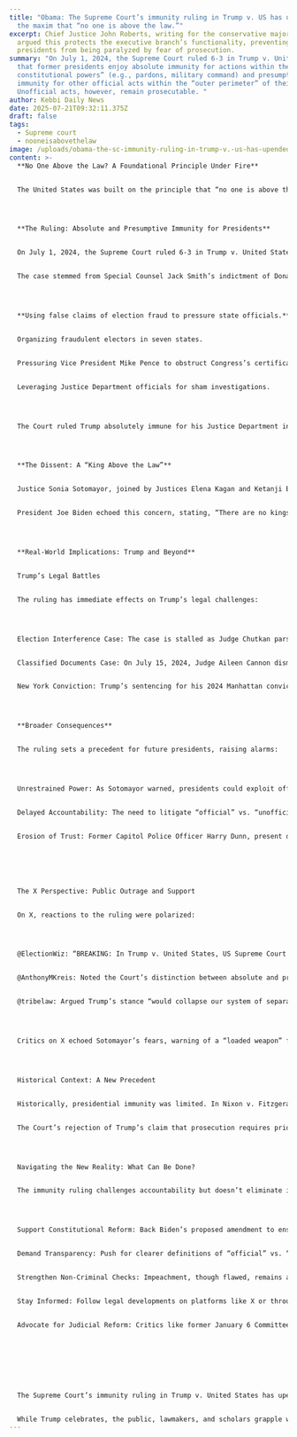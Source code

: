 ```yaml
---
title: "Obama: The Supreme Court’s immunity ruling in Trump v. US has upended
  the maxim that “no one is above the law.”"
excerpt: Chief Justice John Roberts, writing for the conservative majority,
  argued this protects the executive branch’s functionality, preventing
  presidents from being paralyzed by fear of prosecution.
summary: "On July 1, 2024, the Supreme Court ruled 6-3 in Trump v. United States
  that former presidents enjoy absolute immunity for actions within their “core
  constitutional powers” (e.g., pardons, military command) and presumptive
  immunity for other official acts within the “outer perimeter” of their duties.
  Unofficial acts, however, remain prosecutable. "
author: Kebbi Daily News
date: 2025-07-21T09:32:11.375Z
draft: false
tags:
  - Supreme court
  - nooneisabovethelaw
image: /uploads/obama-the-sc-immunity-ruling-in-trump-v.-us-has-upended-the-maxim-that-“no-one-is-above-the-law..jpg
content: >-
  **No One Above the Law? A Foundational Principle Under Fire**


  The United States was built on the principle that “no one is above the law,” a cornerstone of democracy meant to ensure accountability for all, from citizens to presidents. Yet, a landmark 2024 Supreme Court ruling in Trump v. United States has carved out a significant exception, granting former President Donald Trump—and future presidents—broad immunity from criminal prosecution for “official acts” conducted during their tenure. This decision, hailed by Trump as a “BIG WIN FOR OUR CONSTITUTION AND DEMOCRACY” on Truth Social, has sparked fierce debate, with critics like Justice Sonia Sotomayor arguing it “makes a mockery” of the rule of law




  **The Ruling: Absolute and Presumptive Immunity for Presidents**


  On July 1, 2024, the Supreme Court ruled 6-3 in Trump v. United States that former presidents enjoy absolute immunity for actions within their “core constitutional powers” (e.g., pardons, military command) and presumptive immunity for other official acts within the “outer perimeter” of their duties. Unofficial acts, however, remain prosecutable. Chief Justice John Roberts, writing for the conservative majority, argued this protects the executive branch’s functionality, preventing presidents from being paralyzed by fear of prosecution.


  The case stemmed from Special Counsel Jack Smith’s indictment of Donald Trump for alleged election interference in 2020, including:




  **Using false claims of election fraud to pressure state officials.**


  Organizing fraudulent electors in seven states.


  Pressuring Vice President Mike Pence to obstruct Congress’s certification of Joe Biden’s win.


  Leveraging Justice Department officials for sham investigations.




  The Court ruled Trump absolutely immune for his Justice Department interactions and presumptively immune for discussions with Pence, sending the case back to U.S. District Judge Tanya Chutkan to determine which acts were “unofficial.” This effectively delayed Trump’s trial past the 2024 election, a strategic victory for the former president.




  **The Dissent: A “King Above the Law”**


  Justice Sonia Sotomayor, joined by Justices Elena Kagan and Ketanji Brown Jackson, issued a scathing dissent, warning that the ruling “reshapes the institution of the Presidency” and creates a “law-free zone” around official acts. She cited extreme hypotheticals: a president ordering SEAL Team 6 to assassinate a rival or taking a bribe for a pardon would be immune if deemed “official.” Sotomayor argued this undermines the principle that “no man is above the law,” placing presidents in a separate justice system.


  President Joe Biden echoed this concern, stating, “There are no kings in America… No one is above the law, not even the president.” He called the ruling a “dangerous precedent” that removes limits on presidential power. Biden proposed a “No One Is Above the Law Amendment” to clarify that presidents face criminal liability for crimes, regardless of official status.




  **Real-World Implications: Trump and Beyond**


  Trump’s Legal Battles


  The ruling has immediate effects on Trump’s legal challenges:




  Election Interference Case: The case is stalled as Judge Chutkan parses official vs. unofficial acts, making a pre-election trial unlikely. If Trump wins in 2024, he could appoint an attorney general to dismiss the case or pardon himself.


  Classified Documents Case: On July 15, 2024, Judge Aileen Cannon dismissed charges against Trump, citing the unconstitutional appointment of Special Counsel Jack Smith, bolstered by Justice Clarence Thomas’s concurrence in Trump v. United States.


  New York Conviction: Trump’s sentencing for his 2024 Manhattan conviction was delayed to November, with his lawyers citing the immunity ruling to challenge evidence. The Manhattan DA agreed to pause sentencing until after Trump’s second term, if he wins.




  **Broader Consequences**


  The ruling sets a precedent for future presidents, raising alarms:




  Unrestrained Power: As Sotomayor warned, presidents could exploit official powers (e.g., Justice Department control) for criminal ends without fear of prosecution.


  Delayed Accountability: The need to litigate “official” vs. “unofficial” acts could mire cases in years of appeals, as seen with Trump’s election case.


  Erosion of Trust: Former Capitol Police Officer Harry Dunn, present during the January 6 Capitol attack, said the ruling empowers Trump, undermining democracy. Senate Majority Leader Chuck Schumer called it a “sad day for our democracy.”






  The X Perspective: Public Outrage and Support


  On X, reactions to the ruling were polarized:




  @ElectionWiz: “BREAKING: In Trump v. United States, US Supreme Court holds that a former president has absolute immunity for his core constitutional powers.”


  @AnthonyMKreis: Noted the Court’s distinction between absolute and presumptive immunity, highlighting the lack of immunity for unofficial acts.


  @tribelaw: Argued Trump’s stance “would collapse our system of separated powers,” placing presidents beyond accountability.




  Critics on X echoed Sotomayor’s fears, warning of a “loaded weapon” for future presidents, while supporters like Trump celebrated it as a constitutional victory.




  Historical Context: A New Precedent


  Historically, presidential immunity was limited. In Nixon v. Fitzgerald (1982), the Court granted absolute immunity for civil damages within official duties, but Clinton v. Jones (1997) denied immunity for pre-presidency acts. The Justice Department’s policy against prosecuting sitting presidents never extended to former presidents—until Trump v. United States. Even Trump’s own lawyers once conceded during his impeachment trial that he could be prosecuted after leaving office.


  The Court’s rejection of Trump’s claim that prosecution requires prior impeachment and conviction was a small restraint, but the broad immunity granted marks a departure from the principle that all are equal under the law.




  Navigating the New Reality: What Can Be Done?


  The immunity ruling challenges accountability but doesn’t eliminate it entirely. Here’s how to respond:




  Support Constitutional Reform: Back Biden’s proposed amendment to ensure presidents face criminal liability, reinforcing “no one is above the law.”


  Demand Transparency: Push for clearer definitions of “official” vs. “unofficial” acts to limit abuse. Justice Amy Coney Barrett’s concurrence suggested a two-step test to evaluate immunity, which could guide future clarity.


  Strengthen Non-Criminal Checks: Impeachment, though flawed, remains a tool. Public pressure and electoral accountability can also deter abuse.


  Stay Informed: Follow legal developments on platforms like X or through sources like the ACLU, which criticized the ruling as a “dangerous precedent.”


  Advocate for Judicial Reform: Critics like former January 6 Committee chairman Bennie Thompson called the Court “lawless and corrupt.” Calls for Supreme Court reform, like term limits or ethics codes, are growing.








  The Supreme Court’s immunity ruling in Trump v. United States has upended the maxim that “no one is above the law.” By granting former President Donald Trump—and future presidents—absolute and presumptive immunity for official acts, the Court has created a legal shield that critics warn could enable unchecked power. As Justice Sotomayor put it, the decision “plants the seeds of absolute power,” threatening democracy itself.


  While Trump celebrates, the public, lawmakers, and scholars grapple with a new reality where a former president may indeed stand above the law. The fight for accountability now depends on constitutional reform, public vigilance, and a commitment to restoring the rule of law for all—no exceptions.
---
```

